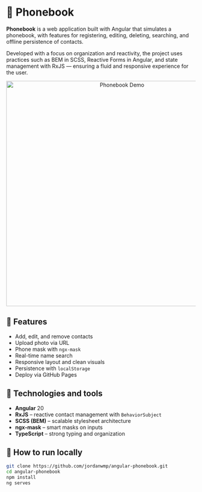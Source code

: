 # 📇 Phonebook

**Phonebook** is a web application built with Angular that simulates a phonebook, with features for registering, editing, deleting, searching, and offline persistence of contacts.

Developed with a focus on organization and reactivity, the project uses practices such as BEM in SCSS, Reactive Forms in Angular, and state management with RxJS — ensuring a fluid and responsive experience for the user.

<div align="center">
<img src="screen/home.gif" alt="Phonebook Demo" width="600">
</div>

## 🚀 Features

- Add, edit, and remove contacts
- Upload photo via URL
- Phone mask with `ngx-mask`
- Real-time name search
- Responsive layout and clean visuals
- Persistence with `localStorage`
- Deploy via GitHub Pages


## 🧰 Technologies and tools

- **Angular** 20
- **RxJS** – reactive contact management with `BehaviorSubject`
- **SCSS (BEM)** – scalable stylesheet architecture
- **ngx-mask** – smart masks on inputs
- **TypeScript** – strong typing and organization

## 📌 How to run locally

```bash
git clone https://github.com/jordanwmp/angular-phonebook.git
cd angular-phonebook
npm install
ng serves
```